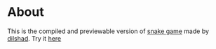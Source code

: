 # About
This is the compiled and previewable version of [snake game](https://github.com/a-rustacean/snake-game) made by [dilshad](https://github.com/a-rustacean). Try it [here](https://a-rustacean.github.io/snake-game)
